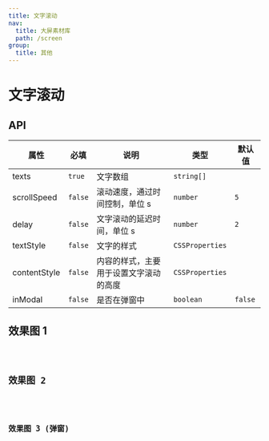 ```yaml
---
title: 文字滚动
nav:
  title: 大屏素材库
  path: /screen
group:
  title: 其他
---
```


# 文字滚动

## API

| 属性         | 必填    | 说明                                   | 类型            | 默认值  |
| ------------ | ------- | -------------------------------------- | --------------- | ------- |
| texts        | `true`  | 文字数组                               | `string[]`      |         |
| scrollSpeed  | `false` | 滚动速度，通过时间控制，单位 s         | `number`        | `5`     |
| delay        | `false` | 文字滚动的延迟时间，单位 s             | `number`        | `2`     |
| textStyle    | `false` | 文字的样式                             | `CSSProperties` |         |
| contentStyle | `false` | 内容的样式，主要用于设置文字滚动的高度 | `CSSProperties` |         |
| inModal      | `false` | 是否在弹窗中                           | `boolean`       | `false` |

## 效果图 1

<code src="../../../example/TextScrollDemo/demo1.tsx" background="#040727">

## 效果图 2

<code src="../../../example/TextScrollDemo/demo2.tsx" background="#040727">

## 效果图 3 (弹窗)

<code src="../../../example/TextScrollDemo/demo3.tsx" background="#040727">
